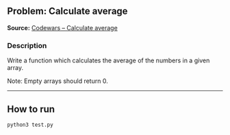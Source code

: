 ## Problem: Calculate average
**Source:** [Codewars – Calculate average](https://www.codewars.com/kata/57a2013acf1fa5bfc4000921/train/python)

### Description
Write a function which calculates the average of the numbers in a given array.

Note: Empty arrays should return 0.

---

## How to run
```bash
python3 test.py
